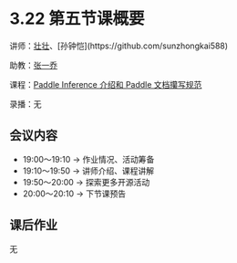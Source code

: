 # 3.22 第五节课概要

讲师：[壮壮](https://github.com/??)、[孙钟恺](https://github.com/sunzhongkai588)

助教：[张一乔](https://github.com/Liyulingyue)

课程：[Paddle Inference 介绍和 Paddle 文档攥写规范](https://github.com/sunzhongkai588/LearnDL/blob/main/授课材料/LearnDL%20第五次课.pdf)

录播：无


## 会议内容
* 19:00～19:10  -> 作业情况、活动筹备
* 19:10～19:50  -> 讲师介绍、课程讲解
* 19:50～20:00  -> 探索更多开源活动
* 20:00～20:10  -> 下节课预告

## 课后作业

无
